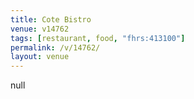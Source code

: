 ```yaml
---
title: Cote Bistro
venue: v14762
tags: [restaurant, food, "fhrs:413100"]
permalink: /v/14762/
layout: venue
---
```

null